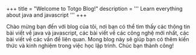 +++
title = "Welcome to Totgo Blog!"
description = '''
Learn everything about java and javascript
'''
+++

Chào mừng bạn đến với blog của tôi, nơi bạn có thể tìm thấy các thông tin bài viết về java và javascript, các bài viết về các công nghệ mới nhất, các bài viết về các vấn đề liên quan. Mong blog này sẽ giúp bạn có thêm kiến thức và kinh nghiệm trong việc học lập trình. Chúc bạn thành công!
